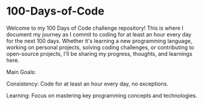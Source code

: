 # 100-Days-of-Code
Welcome to my 100 Days of Code challenge repository! This is where I document my journey as I commit to coding for at least an hour every day for the next 100 days. Whether it's learning a new programming language, working on personal projects, solving coding challenges, or contributing to open-source projects, I'll be sharing my progress, thoughts, and learnings here.

Main Goals:

Consistency: Code for at least an hour every day, no exceptions.

Learning: Focus on mastering key programming concepts and technologies.
